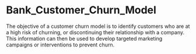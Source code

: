 # Bank_Customer_Churn_Model
The objective of a customer churn model is to identify customers who are at a high risk of churning, or discontinuing their relationship with a company. This information can then be used to develop targeted marketing campaigns or interventions to prevent churn.
